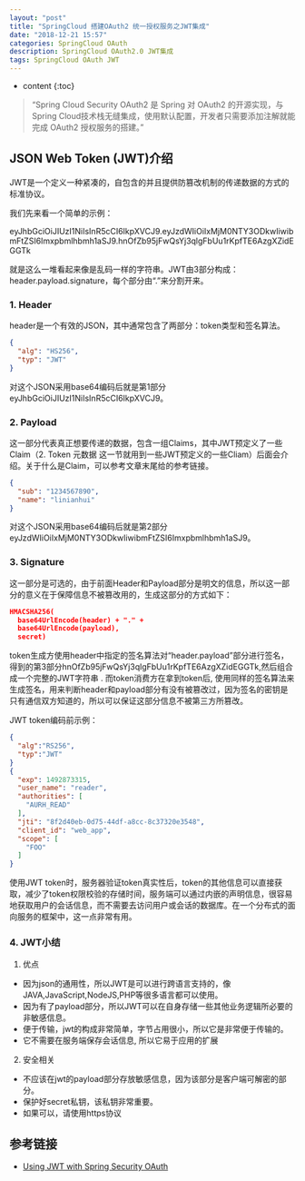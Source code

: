 ```yaml
---
layout: "post"
title: "SpringCloud 搭建OAuth2 统一授权服务之JWT集成"
date: "2018-12-21 15:57"
categories: SpringCloud OAuth
description: SpringCloud OAuth2.0 JWT集成
tags: SpringCloud OAuth JWT
---
```


* content
{:toc}

<div class="postImg" style="background-image:url(http://pjpst7ucp.bkt.clouddn.com/2018-35454f38.png)" ></div>

> “Spring Cloud Security OAuth2 是 Spring 对 OAuth2 的开源实现，与Spring Cloud技术栈无缝集成，使用默认配置，开发者只需要添加注解就能完成 OAuth2 授权服务的搭建。”


## JSON Web Token (JWT)介绍

JWT是一个定义一种紧凑的，自包含的并且提供防篡改机制的传递数据的方式的标准协议。

我们先来看一个简单的示例：

eyJhbGciOiJIUzI1NiIsInR5cCI6IkpXVCJ9.eyJzdWIiOiIxMjM0NTY3ODkwIiwibmFtZSI6Imxpbmlhbmh1aSJ9.hnOfZb95jFwQsYj3qlgFbUu1rKpfTE6AzgXZidEGGTk

就是这么一堆看起来像是乱码一样的字符串。JWT由3部分构成：header.payload.signature，每个部分由“.”来分割开来。
### 1. Header

header是一个有效的JSON，其中通常包含了两部分：token类型和签名算法。
```json
{
  "alg": "HS256",
  "typ": "JWT"
}
```
对这个JSON采用base64编码后就是第1部分eyJhbGciOiJIUzI1NiIsInR5cCI6IkpXVCJ9。
### 2. Payload

这一部分代表真正想要传递的数据，包含一组Claims，其中JWT预定义了一些Claim（2. Token 元数据 这一节就用到一些JWT预定义的一些Cliam）后面会介绍。关于什么是Claim，可以参考文章末尾给的参考链接。
```json
{
  "sub": "1234567890",
  "name": "linianhui"
}
```
对这个JSON采用base64编码后就是第2部分eyJzdWIiOiIxMjM0NTY3ODkwIiwibmFtZSI6Imxpbmlhbmh1aSJ9。
### 3. Signature

这一部分是可选的，由于前面Header和Payload部分是明文的信息，所以这一部分的意义在于保障信息不被篡改用的，生成这部分的方式如下：
```json
HMACSHA256(
  base64UrlEncode(header) + "." +
  base64UrlEncode(payload),
  secret)
```
token生成方使用header中指定的签名算法对“header.payload”部分进行签名，得到的第3部分hnOfZb95jFwQsYj3qlgFbUu1rKpfTE6AzgXZidEGGTk,然后组合成一个完整的JWT字符串 . 而token消费方在拿到token后, 使用同样的签名算法来生成签名，用来判断header和payload部分有没有被篡改过，因为签名的密钥是只有通信双方知道的，所以可以保证这部分信息不被第三方所篡改。

JWT token编码前示例：
```json
{
  "alg":"RS256",
  "typ":"JWT"
}
{
  "exp": 1492873315,
  "user_name": "reader",
  "authorities": [
    "AURH_READ"
  ],
  "jti": "8f2d40eb-0d75-44df-a8cc-8c37320e3548",
  "client_id": "web_app",
  "scope": [
    "FOO"
  ]
}
```
使用JWT token时，服务器验证token真实性后，token的其他信息可以直接获取，减少了token权限校验的存储时间，服务端可以通过内嵌的声明信息，很容易地获取用户的会话信息，而不需要去访问用户或会话的数据库。在一个分布式的面向服务的框架中，这一点非常有用。
### 4. JWT小结
1. 优点
* 因为json的通用性，所以JWT是可以进行跨语言支持的，像JAVA,JavaScript,NodeJS,PHP等很多语言都可以使用。
* 因为有了payload部分，所以JWT可以在自身存储一些其他业务逻辑所必要的非敏感信息。
* 便于传输，jwt的构成非常简单，字节占用很小，所以它是非常便于传输的。
* 它不需要在服务端保存会话信息, 所以它易于应用的扩展

2. 安全相关
* 不应该在jwt的payload部分存放敏感信息，因为该部分是客户端可解密的部分。
* 保护好secret私钥，该私钥非常重要。
* 如果可以，请使用https协议


## 参考链接
* [Using JWT with Spring Security OAuth](https://www.baeldung.com/spring-security-oauth-jwt)

